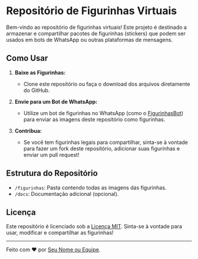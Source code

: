 # Repositório de Figurinhas Virtuais

Bem-vindo ao repositório de figurinhas virtuais! Este projeto é destinado a armazenar e compartilhar pacotes de figurinhas (stickers) que podem ser usados em bots de WhatsApp ou outras plataformas de mensagens.

## Como Usar

1. **Baixe as Figurinhas:**
   - Clone este repositório ou faça o download dos arquivos diretamente do GitHub.

2. **Envie para um Bot de WhatsApp:**
   - Utilize um bot de figurinhas no WhatsApp (como o [FigurinhasBot](https://exemplo.com)) para enviar as imagens deste repositório como figurinhas.

3. **Contribua:**
   - Se você tem figurinhas legais para compartilhar, sinta-se à vontade para fazer um fork deste repositório, adicionar suas figurinhas e enviar um pull request!

## Estrutura do Repositório

- `/figurinhas`: Pasta contendo todas as imagens das figurinhas.
- `/docs`: Documentação adicional (opcional).

## Licença

Este repositório é licenciado sob a [Licença MIT](LICENSE). Sinta-se à vontade para usar, modificar e compartilhar as figurinhas!

---

Feito com ❤️ por [Seu Nome ou Equipe](https://github.com/AyumiBotOficial).
